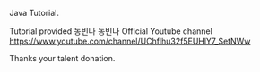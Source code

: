 Java Tutorial.

Tutorial provided 동빈나
동빈나 Official Youtube channel
https://www.youtube.com/channel/UChflhu32f5EUHlY7_SetNWw

Thanks your talent donation.
